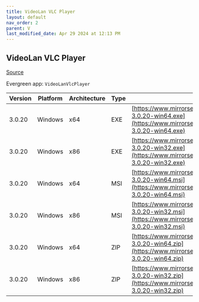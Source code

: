 ```yaml
---
title: VideoLan VLC Player 
layout: default
nav_order: 2
parent: V
last_modified_date: Apr 29 2024 at 12:13 PM
---
```


## VideoLan VLC Player 

[Source](https://www.videolan.org/vlc/)

Evergreen app: `VideoLanVlcPlayer`

| Version | Platform | Architecture | Type | URI                                                                                                                                                                              |
| ------- | -------- | ------------ | ---- | -------------------------------------------------------------------------------------------------------------------------------------------------------------------------------- |
| 3.0.20  | Windows  | x64          | EXE  | [https://www.mirrorservice.org/sites/videolan.org/vlc/3.0.20/win64/vlc-3.0.20-win64.exe](https://www.mirrorservice.org/sites/videolan.org/vlc/3.0.20/win64/vlc-3.0.20-win64.exe) |
| 3.0.20  | Windows  | x86          | EXE  | [https://www.mirrorservice.org/sites/videolan.org/vlc/3.0.20/win32/vlc-3.0.20-win32.exe](https://www.mirrorservice.org/sites/videolan.org/vlc/3.0.20/win32/vlc-3.0.20-win32.exe) |
| 3.0.20  | Windows  | x64          | MSI  | [https://www.mirrorservice.org/sites/videolan.org/vlc/3.0.20/win64/vlc-3.0.20-win64.msi](https://www.mirrorservice.org/sites/videolan.org/vlc/3.0.20/win64/vlc-3.0.20-win64.msi) |
| 3.0.20  | Windows  | x86          | MSI  | [https://www.mirrorservice.org/sites/videolan.org/vlc/3.0.20/win32/vlc-3.0.20-win32.msi](https://www.mirrorservice.org/sites/videolan.org/vlc/3.0.20/win32/vlc-3.0.20-win32.msi) |
| 3.0.20  | Windows  | x64          | ZIP  | [https://www.mirrorservice.org/sites/videolan.org/vlc/3.0.20/win64/vlc-3.0.20-win64.zip](https://www.mirrorservice.org/sites/videolan.org/vlc/3.0.20/win64/vlc-3.0.20-win64.zip) |
| 3.0.20  | Windows  | x86          | ZIP  | [https://www.mirrorservice.org/sites/videolan.org/vlc/3.0.20/win32/vlc-3.0.20-win32.zip](https://www.mirrorservice.org/sites/videolan.org/vlc/3.0.20/win32/vlc-3.0.20-win32.zip) |
